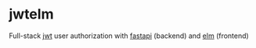 # jwtelm
Full-stack [jwt](https://jwt.io/) user authorization with [fastapi](https://fastapi.tiangolo.com/) (backend) and [elm](https://elm-lang.org/) (frontend)
